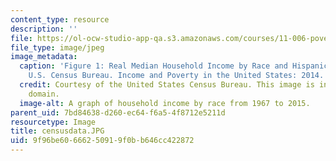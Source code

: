 ```yaml
---
content_type: resource
description: ''
file: https://ol-ocw-studio-app-qa.s3.amazonaws.com/courses/11-006-poverty-and-economic-security-fall-2016/9f96be60666250919f0bb646cc422872_censusdata.JPG
file_type: image/jpeg
image_metadata:
  caption: 'Figure 1: Real Median Household Income by Race and Hispanic Origin, 1967-2015.
    U.S. Census Bureau. Income and Poverty in the United States: 2014.'
  credit: Courtesy of the United States Census Bureau. This image is in the public
    domain.
  image-alt: A graph of household income by race from 1967 to 2015.
parent_uid: 7bd84638-d260-ec64-f6a5-4f8712e5211d
resourcetype: Image
title: censusdata.JPG
uid: 9f96be60-6662-5091-9f0b-b646cc422872
---
```

